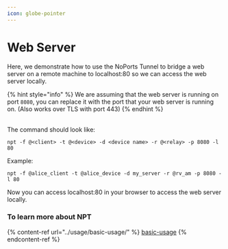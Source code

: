 ```yaml
---
icon: globe-pointer
---
```


# Web Server

Here, we demonstrate how to use the NoPorts Tunnel to bridge a web server on a remote machine to localhost:80 so we can access the web server locally.&#x20;

{% hint style="info" %}
We are assuming that the web server is running on port `8080`, you can replace it with the port that your web server is running on. (Also works over TLS with port 443)
{% endhint %}

\
The command should look like:

```
npt -f @<client> -t @<device> -d <device name> -r @<relay> -p 8080 -l 80
```

Example:

```
npt -f @alice_client -t @alice_device -d my_server -r @rv_am -p 8080 -l 80
```

Now you can access localhost:80 in your browser to access the web server locally.

### To learn more about NPT

{% content-ref url="../usage/basic-usage/" %}
[basic-usage](../usage/basic-usage/)
{% endcontent-ref %}
